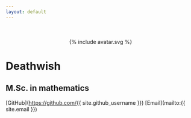 ```yaml
---
layout: default
---
```

<br>
<br>
<center>
{% include avatar.svg %}
</center>

# Deathwish
## M.Sc. in mathematics

[GitHub](https://github.com/{{ site.github_username }})
[Email](mailto:{{ site.email }})
